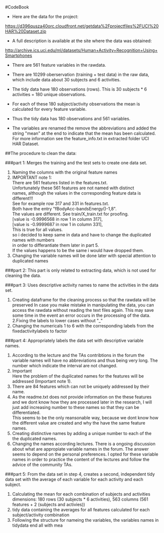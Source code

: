 #CodeBook

* Here are the data for the project: 

https://d396qusza40orc.cloudfront.net/getdata%2Fprojectfiles%2FUCI%20HAR%20Dataset.zip 

* A full description is available at the site where the data was obtained: 

http://archive.ics.uci.edu/ml/datasets/Human+Activity+Recognition+Using+Smartphones 

* There are 561 feature variables in the rawdata.

* There are 10299 oberservation (training + test data) in the raw data, which include data about 30 subjects and 6 activities. 

* The tidy data have 180 observations (rows). This is 30 subjects * 6 activities = 180 unique observations.

* For each of these 180 subject/activity observations the mean is calculated for every feature variable.

* Thus the tidy data has 180 observations and 561 variables.


* The variables are renamed the remove the abbreviations and added the string "mean" at the end to indicate that the mean has been calculated. For more information see the feature_info.txt in extracted folder UCI HAR Dataset. 

##The procedure to clean the data:

###part 1: Merges the training and the test sets to create one data set.

1. Naming the columns with the original feature names
2. IMPORTANT note 1:  
There are 561 features listed in the features.txt.  
Unfortunately these 561 features are not named with distinct  
names, although the values in the corresponding feature data is different!!!  
See for example row 317 and 331 in features.txt.  
Both have the entry "fBodyAcc-bandsEnergy()-1,8".  
The values are different. See train/X_train.txt for proofing.  
[value is -0.9996568 in row 1 in column 317],  
[value is -0.9999687 in row 1 in column 331],   
This is true for all values.  
so i decided to keep same in data and have to change the duplicated names with numbers  
in order to differantiate them later in part 5.  
If the values happens to be the same i would have dropped them.  
3. Changing the variable names will be done later with special attention to duplicated names

###part 2: This part is only related to extracting data, which is not used for cleaning the data.

###part 3: Uses descriptive activity names to name the activities in the data set.

1. Creating dataframe for the cleaning process so that the rawdata will be preserved
In case you make mistake in manipulating the data, you can access the rawdata without reading the text files again. This may save some time in the event an error occurs in the processing of the data.
2.Fixing the labels to lower cases without "_"
3. Changing the numericals 1 to 6 with the corresponding labels from the fixedactivitylabels to factor

###part 4: Appropriately labels the data set with descriptive variable names.

1. According to the lecture and the TAs contribtions in the forum the variable names will have no abbreviations and thus being very long. The number which indicate the interval are not changed.
2. Important  
Here the problem of the duplicated names for the features will be addressed (Important note 1).  
3. There are 84 features which can not be uniquely addressed by their name.
4. As the readme.txt does not provide information on the these features and
we dont know how they are processed later in the research, I will just add increasing number to 
these names so that they can be differentiated.  
This seems to be the only reansonable way,
because we dont know how the different value are created and why the have the same feature names.
5. Creating distinctive names by adding a unique number to each of the the duplicated names.
6. Changing the names according lectures. There is a ongoing discussion about what are
appropiate variable names in the forum. The answer seems to depend on the personal preferences.
I opted for these variable names in order to practice the content of the lectures and follow 
the advice of the community TAs.

###part 5: From the data set in step 4, creates a second, independent tidy data set with the average of each variable for each activity and each subject.

1. Calculating the mean for each combination of subjects and activities
dimensions: 180 rows (30 subjects * 6 activities), 563 columns (561 features + 2 (subjects and activies))
2. tidy data containing the averages for all features calculated for each subject/activity combination
3. Following the structure for nameing the variables, the variables names in tidydata end all with mea

